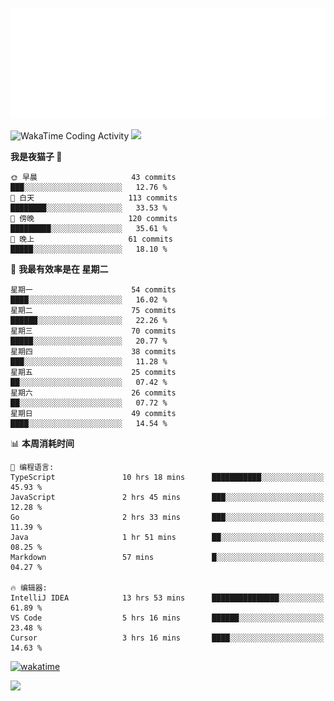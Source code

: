 <p align="center">
  <img src="./assets/header.svg" />
</p>

![WakaTime Coding Activity](https://wakatime.com/share/@shenlyy/0d1e8abb-ce3a-49e5-9f20-7ad39caba41f.svg)
![](https://github-readme-stats.ykrazy.top/api?username=shenlye&show_icons=true&include_all_commits=true&hide=contribs&theme=github_dark_dimmed&rank_icon=github)
<!--START_SECTION:waka-->
**我是夜猫子 🦉** 

```text
🌞 早晨                     43 commits          ███░░░░░░░░░░░░░░░░░░░░░░   12.76 % 
🌆 白天                     113 commits         ████████░░░░░░░░░░░░░░░░░   33.53 % 
🌃 傍晚                     120 commits         █████████░░░░░░░░░░░░░░░░   35.61 % 
🌙 晚上                     61 commits          █████░░░░░░░░░░░░░░░░░░░░   18.10 % 
```
📅 **我最有效率是在 星期二** 

```text
星期一                      54 commits          ████░░░░░░░░░░░░░░░░░░░░░   16.02 % 
星期二                      75 commits          ██████░░░░░░░░░░░░░░░░░░░   22.26 % 
星期三                      70 commits          █████░░░░░░░░░░░░░░░░░░░░   20.77 % 
星期四                      38 commits          ███░░░░░░░░░░░░░░░░░░░░░░   11.28 % 
星期五                      25 commits          ██░░░░░░░░░░░░░░░░░░░░░░░   07.42 % 
星期六                      26 commits          ██░░░░░░░░░░░░░░░░░░░░░░░   07.72 % 
星期日                      49 commits          ████░░░░░░░░░░░░░░░░░░░░░   14.54 % 
```


📊 **本周消耗时间** 

```text
💬 编程语言: 
TypeScript               10 hrs 18 mins      ███████████░░░░░░░░░░░░░░   45.93 % 
JavaScript               2 hrs 45 mins       ███░░░░░░░░░░░░░░░░░░░░░░   12.28 % 
Go                       2 hrs 33 mins       ███░░░░░░░░░░░░░░░░░░░░░░   11.39 % 
Java                     1 hr 51 mins        ██░░░░░░░░░░░░░░░░░░░░░░░   08.25 % 
Markdown                 57 mins             █░░░░░░░░░░░░░░░░░░░░░░░░   04.27 % 

🔥 编辑器: 
IntelliJ IDEA            13 hrs 53 mins      ███████████████░░░░░░░░░░   61.89 % 
VS Code                  5 hrs 16 mins       ██████░░░░░░░░░░░░░░░░░░░   23.48 % 
Cursor                   3 hrs 16 mins       ████░░░░░░░░░░░░░░░░░░░░░   14.63 % 
```


<!--END_SECTION:waka-->
[![wakatime](https://wakatime.com/badge/user/2bfdbfb0-5de3-4182-b0bb-f199ef612eb4.svg?style=flat-square)](https://wakatime.com/@2bfdbfb0-5de3-4182-b0bb-f199ef612eb4)

![](https://github-readme-stats.ykrazy.top/api/wakatime?username=shenlyy&theme=github_dark_dimmed)